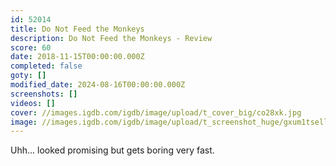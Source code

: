 ```yaml
---
id: 52014
title: Do Not Feed the Monkeys
description: Do Not Feed the Monkeys - Review
score: 60
date: 2018-11-15T00:00:00.000Z
completed: false
goty: []
modified_date: 2024-08-16T00:00:00.000Z
screenshots: []
videos: []
cover: //images.igdb.com/igdb/image/upload/t_cover_big/co28xk.jpg
image: //images.igdb.com/igdb/image/upload/t_screenshot_huge/gxum1tsellrtsuxpnh3m.jpg
---
```

Uhh... looked promising but gets boring very fast.